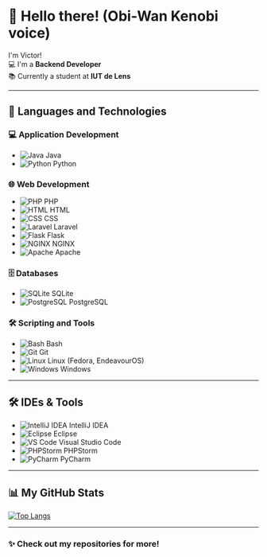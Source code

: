 # 👋 Hello there! (Obi-Wan Kenobi voice)

I'm Victor!  
💻 I'm a **Backend Developer**  
📚 Currently a student at **IUT de Lens**

---

## 🚀 Languages and Technologies

### 💻 Application Development
- ![Java](./icon/java.png) Java  
- ![Python](./icon/python.png) Python  

### 🌐 Web Development
- ![PHP](./icon/php.png) PHP  
- ![HTML](./icon/html.png) HTML  
- ![CSS](./icon/css.png) CSS  
- ![Laravel](./icon/laravel.png) Laravel  
- ![Flask](./icon/flask.png) Flask  
- ![NGINX](./icon/nginx.png) NGINX  
- ![Apache](./icon/apache.png) Apache  

### 🗄️ Databases
- ![SQLite](./icon/sqlite.png) SQLite  
- ![PostgreSQL](./icon/psql.png) PostgreSQL  

### 🛠️ Scripting and Tools
- ![Bash](./icon/bash.png) Bash  
- ![Git](./icon/git.png) Git  
- ![Linux](./icon/linux.png) Linux (Fedora, EndeavourOS)  
- ![Windows](./icon/windows.png) Windows  

---

## 🛠️ IDEs & Tools
- ![IntelliJ IDEA](./icon/idea.png) IntelliJ IDEA  
- ![Eclipse](./icon/eclipse.png) Eclipse  
- ![VS Code](./icon/vscode.png) Visual Studio Code  
- ![PHPStorm](./icon/phpstorm.png) PHPStorm  
- ![PyCharm](./icon/pycharm.png) PyCharm  

---

## 📊 My GitHub Stats

[![Top Langs](https://github-readme-stats.vercel.app/api/top-langs/?username=VictorWbnE&layout=compact)](https://github.com/anuraghazra/github-readme-stats)

---

### ✨ Check out my repositories for more!
